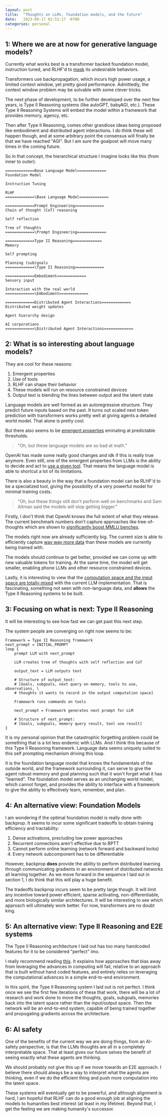 ```yaml
---
layout: post
title:  "Thoughts on LLMs, foundation models, and the future"
date:   2023-09-17 02:52:17 -0700
categories: personal
---
```


## 1: Where we are at now for generative language models?

Currently what works best is a transformer backed foundation model, instruction tuned, and RLHF'd to [mask](https://pbs.twimg.com/media/FtijcL9agAAFI9S.jpg) its undesirable behaviors.

Transformers use backpropagation, which incurs high power usage, a limited context window, yet pretty good performance. Admittedly, the context window problem may be solvable with some clever tricks.

The next phase of development, to be further developed over the next few years, is Type II Reasoning systems (like autoGPT, babyAGI, etc.). These Type II Reasoning Systems will embed the model within a framework that provides memory, agency, etc.

Then after Type II Reasoning, comes other grandiose ideas being proposed like embodiment and distributed agent interactions. I do think these will happen though, and at some arbitrary point the consensus will finally be that we have reached "AGI". But I am sure the goalpost will move many times in the coming future.

So in that concept, the hierarchical structure I imagine looks like this (from inner to outer):
```
=============Base Language Model=============
Foundation Model

Instruction Tuning

RLHF
=============\Base Language Model=============

=============Prompt Engineering=============
Chain of thought (CoT) reasoning

Self reflection

Tree of thoughts
=============\Prompt Engineering=============

=============Type II Reasoning=============
Memory

Self prompting

Planning (sub)goals
=============\Type II Reasoning=============

=============Embodiment=============
Sensory input

Interaction with the real world
=============\Embodiment=============

=============Distributed Agent Interactions=============
Distributed weight updates

Agent hierarchy design

AI corporations
=============\Distributed Agent Interactions=============
```

## 2: What is so interesting about language models?

They are cool for these reasons:
1. Emergent properties
2. Use of tools
3. RLHF can shape their behavior
4. These models will run on resource constrained devices
5. Output text is blending the lines between output and the latent state

Language models are well formed as an autoregressive structure. They predict future inputs based on the past. It turns out scaled next token prediction with transformers works pretty well at giving agents a detailed world model. That alone is pretty cool.

But there also seems to be [emergent properties](https://arxiv.org/pdf/2206.07682.pdf) eminating at predictable thresholds.

> "Oh, but these language models are so bad at math."

OpenAI has made some really good changes and idk if this is really true anymore. Even still, one of the emergent properties from LLMs is the ability to decide and act to [use a given tool](https://arxiv.org/abs/2305.16291). That means the language model is able to shortcut a lot of its limitations.

There is also a beauty in the way that a foundation model can be RLHF'd to be a specialized tool, giving the possibility of a very powerful model for minimal training costs.

> "Oh, but these things still don't perform well on benchmarks and Sam Altman said the models will stop getting bigger."

Firstly, I don't think that OpenAI knows the full extent of what they release. The current benchmark numbers don't capture approaches like tree-of-thoughts which are shown to [significantly boost MMLU benches](https://www.youtube.com/watch?v=wVzuvf9D9BU).

The models right now are already sufficiently big. The current size is able to efficiently capture [way way more data](https://lifearchitect.ai/chinchilla/) than these models are currently being trained with.

The models should continue to get better, provided we can come up with new valuable tokens for training. At the same time, the model will get smaller, enabling phone LLMs and other resource constrained devices.

Lastly, it is interesting to view that the [computation space and the input space are totally mixed](https://twitter.com/karpathy/status/1529288843207184384) with the current LLM implementation. That is fascinating, something not seen with non-language data, and __allows__ the Type II Reasoning systems to be built.


## 3: Focusing on what is next: Type II Reasoning

It will be interesting to see how fast we can get past this next step.

The system people are converging on right now seems to be:
```
Framework = Type II Reasoning framework
next_prompt = INITIAL_PROMPT
loop {
    prompt LLM with next_prompt

    LLM creates tree of thoughts with self reflection and CoT

    output_text = LLM outputs text

    # Structure of output_text:
    # [Goals, subgoals, next query on memory, tools to use, observations, \
    # thoughts it wants to record in the output computation space]

    Framework runs commands on tools

    next_prompt = Framework generates next prompt for LLM

    # Structure of next_prompt:
    # [Goals, subgoals, memory query result, tool use result]
}

```

It is my personal opinion that the catastrophic forgetting problem could be something that is a lot less endemic with LLMs. And I think this because of this Type II Reasoning framework. Language data seems uniquely suited to this self prompting mechanism driving this loop.

It is the foundation language model that knows the fundamentals of the outside world, and the framework surrounding it, can serve to give the agent robust memory and goal planning such that it won't forget what it has "learned". The foundation model serves as an unchanging world model, which cannot forget, and provides the ability to interface with a framework to give the ability to effectively learn, remember, and plan.

## 4: An alternative view: Foundation Models

I am wondering if the optimal foundation model is really done with backprop. It seems to incur some significant tradeoffs to obtain training efficiency and tractability:
1. Dense activations, precluding low power approaches
2. Recurrent connections aren't effective due to BPTT
3. Cannot perform online learning (network forward and backward locks)
4. Every network subcomponent has to be differentiable

However, backprop __does__ provide the ability to perform distributed learning through communicating gradients in an environment of distributed networks all learning together. As we move forward in the sequence I laid out in section 1, I do think that this will play a huge benefit.

The tradeoffs backprop incurs seem to be pretty large though. It will limit any incentive toward power efficient, sparse activating, non-differentiable, and more biologically similar architectures. It will be interesting to see which approach will ultimately work better. For now, transformers are no doubt king.

## 5: An alternative view: Type II Reasoning and E2E systems

The Type II Reasoning architecture I laid out has too many handcoded features for it to be considered "perfect" imo. 

I really recommend reading [this](http://www.incompleteideas.net/IncIdeas/BitterLesson.html). It explains how approaches that bias away from leveraging the advances in computing will fail, relative to an approach that is built without hand coded features, and entirely relies on leveraging the computational advances in a simple end-to-end environment.

In this spirit, the Type II Reasoning system I laid out is not perfect. I think once we see the first few iterations of these that work, there will be a lot of research and work done to move the thoughts, goals, subgoals, memories back into the latent space rather than the input/output space. Then the network will be an end-to-end system, capable of being trained together and propogating gradients across the architecture.

## 6: AI safety

One of the benefits of the current way we are doing things, from an AI-safety perspective, is that the LLMs thoughts are all in a completely interpretable space. That at least gives our future selves the benefit of seeing exactly what these agents are thinking. 

We should probably not give this up if we move towards an E2E approach. I believe there should always be a way to interpret what the agents are thinking, even if we do the efficient thing and push more computation into the latent space.

These systems will eventually get to be powerful, and although alignment is hard, I am hopeful that RLHF can do a good enough job at aligning the models to humanities best interest (at least in my lifetime). Beyond that, I get the feeling we are making humanity's successor.